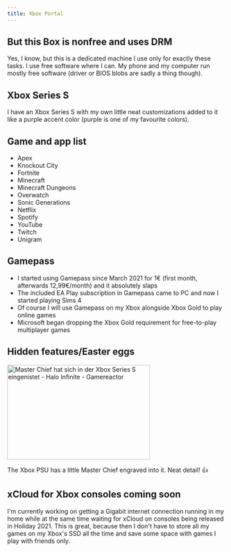 ```yaml
---
title: Xbox Portal
---
```


But this Box is nonfree and uses DRM
------------------------------------

Yes, I know, but this is a dedicated machine I use only for exactly these tasks. I use free software where I can. My phone and my computer run mostly free software (driver or BIOS blobs are sadly a thing though).

Xbox Series S
-------------

I have an Xbox Series S with my own little neat customizations added to it like a purple accent color (purple is one of my favourite colors).

Game and app list
-----------------

-   Apex
-   Knockout City
-   Fortnite
-   Minecraft
-   Minecraft Dungeons
-   Overwatch
-   Sonic Generations
-   Netflix
-   Spotify
-   YouTube
-   Twitch
-   Unigram

Gamepass
--------

-   I started using Gamepass since March 2021 for 1€ (first month, afterwards 12,99€/month) and it absolutely slaps
-   The included EA Play subscription in Gamepass came to PC and now I started playing Sims 4
-   Of course I will use Gamepass on my Xbox alongside Xbox Gold to play online games
-   Microsoft began dropping the Xbox Gold requirement for free-to-play multiplayer games

Hidden features/Easter eggs
---------------------------

<img loading="lazy" src="https://www.gamereactor.de/media/58/masterchiefis_3305873b.jpg" alt="Master Chief hat sich in der Xbox Series S eingenistet - Halo Infinite -  Gamereactor" width="329" height="218" /> </figure> 

The Xbox PSU has a little Master Chief engraved into it. Neat detail! 👍

xCloud for Xbox consoles coming soon
------------------------------------

I'm currently working on getting a Gigabit internet connection running in my home while at the same time waiting for xCloud on consoles being released in Holiday 2021. This is great, because then I don't have to store all my games on my Xbox's SSD all the time and save some space with games I play with friends only.
